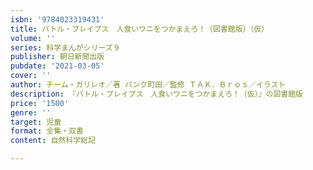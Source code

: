 ```yaml
---
isbn: '9784023319431'
title: バトル・ブレイブス　人食いワニをつかまえろ！（図書館版）（仮）
volume: ''
series: 科学まんがシリーズ９
publisher: 朝日新聞出版
pubdate: '2021-03-05'
cover: ''
author: チーム・ガリレオ／著 パンク町田／監修 ＴＡＫ．Ｂｒｏｓ／イラスト
description: 『バトル・ブレイブス　人食いワニをつかまえろ！（仮）』の図書館版
price: '1500'
genre: ''
target: 児童
format: 全集・双書
content: 自然科学総記

---
```

